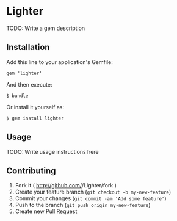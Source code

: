 # Lighter

TODO: Write a gem description

## Installation

Add this line to your application's Gemfile:

    gem 'lighter'

And then execute:

    $ bundle

Or install it yourself as:

    $ gem install lighter

## Usage

TODO: Write usage instructions here

## Contributing

1. Fork it ( http://github.com/<my-github-username>/Lighter/fork )
2. Create your feature branch (`git checkout -b my-new-feature`)
3. Commit your changes (`git commit -am 'Add some feature'`)
4. Push to the branch (`git push origin my-new-feature`)
5. Create new Pull Request

